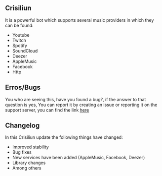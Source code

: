 ## Crisiliun
It is a powerful bot which supports several music providers in which they can be found:
- Youtube
- Twitch
- Spotify
- SoundCloud
- Deezer
- AppleMusic
- Facebook
- Http

## Erros/Bugs
You who are seeing this, have you found a bug?, if the answer to that question is yes, You can report it by creating an issue or reporting it on the support server, you can find the link [here](https://discord.gg/KjPq39Pyty)

## Changelog
In this Crisiliun update the following things have changed:
- Improved stability
- Bug fixes
- New services have been added (AppleMusic, Facebook, Deezer)
- Library changes
- Among others
